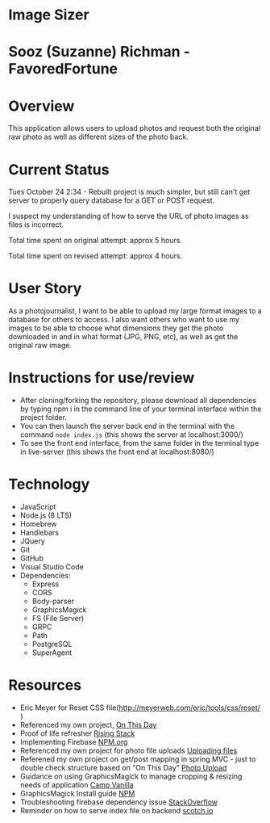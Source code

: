 # Image Sizer

# Sooz (Suzanne) Richman - FavoredFortune

# Overview
This application allows users to upload photos and request both the original raw photo as well as different sizes of the photo back.

# Current Status
Tues October 24 2:34 - Rebuilt project is much simpler, but still can't get server to properly query database for a GET or POST request. 

I suspect my understanding of how to serve the URL of photo images as files is incorrect. 

Total time spent on original attempt: approx 5 hours.

Total time spent on revised attempt: approx 4 hours. 

# User Story
As a photojournalist, I want to be able to upload my large format  images to a database for others to access. I also want others who want to use my images to be able to choose what dimensions they get the photo downloaded in and in what format (JPG, PNG, etc), as well as get the original raw image.

# Instructions for use/review
- After cloning/forking the repository, please download all dependencies by typing npm i in the command line of your terminal interface within the project folder.
- You can then launch the server back end in the terminal with the command 
`node index.js` (this shows the server at localhost:3000/)
- To see the front end interface, from the same folder in the terminal type in live-server (this shows the front end at localhost:8080/)

# Technology
 - JavaScript
 - Node.js (8 LTS)
 - Homebrew
 - Handlebars
 - JQuery
 - Git
 - GitHub
 - Visual Studio Code
 - Dependencies:
    - Express
    - CORS
    - Body-parser
    - GraphicsMagick
    - FS (File Server)
    - GRPC
    - Path
    - PostgreSQL
    - SuperAgent

# Resources

- Eric Meyer for Reset CSS file(http://meyerweb.com/eric/tools/css/reset/ )
- Referenced my own project, [On This Day](On-This-Day/thisday-server)
- Proof of life refresher [Rising Stack](https://blog.risingstack.com/your-first-node-js-http-server/)
- Implementing Firebase [NPM.org](https://www.npmjs.com/package/firebase)
- Referenced my own project for photo file uploads [Uploading files](https://github.com/FavoredFortune/13-uploading-files)
- Referened my own project on get/post mapping in spring MVC - just to double check structure based on "On This Day" [Photo Upload](https://github.com/FavoredFortune/31-photo-upload)
- Guidance on using GraphicsMagick to manage cropping & resizing needs of application [Camp Vanilla](https://blog.campvanilla.com/nodejs-graphicsmagick-cropping-resizing-server-api-b410fe98e41)
- GraphicsMagick Install guide [NPM](https://www.npmjs.com/package/gm)
- Troubleshooting firebase dependency issue [StackOverflow](https://stackoverflow.com/questions/51717602/issue-adding-firebase-to-electron-project-grpc-dependency-issue)
- Reminder on how to serve index file on backend [scotch.io](https://scotch.io/tutorials/use-expressjs-to-deliver-html-files)

